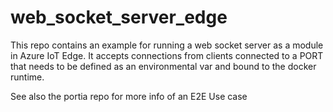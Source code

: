 # web_socket_server_edge

This repo contains an example for running a web socket server as a module in Azure IoT Edge.
It accepts connections from clients connected to a PORT that needs to be defined as an environmental var and bound to the docker runtime.  

See also the portia repo for more info of an E2E Use case

